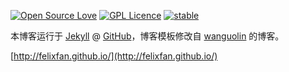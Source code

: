 [![Open Source Love](https://badges.frapsoft.com/os/v1/open-source.svg?v=103)](https://github.com/ellerbrock/open-source-badge/)
[![GPL Licence](https://badges.frapsoft.com/os/gpl/gpl.svg?v=103)](https://opensource.org/licenses/GPL-3.0/)
[![stable](http://badges.github.io/stability-badges/dist/stable.svg)](http://github.com/badges/stability-badges)

本博客运行于 [Jekyll](http://jekyllrb.com) @ [GitHub](http://github.com/Yonsm/NET)，博客模板修改自 [wanguolin](http://github.com/wanguolin/wanguolin.github.io) 的博客。   

[http://felixfan.github.io/](http://felixfan.github.io/)
